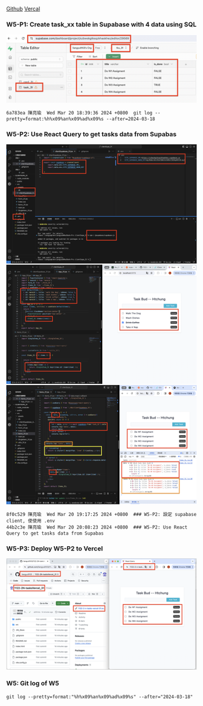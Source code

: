 [Github](https://github.com/liangyu9103/1122-wp2-2N_31.git)
[Vercal](https://1122-2-n-tasks-vercel-31.vercel.app/)

### W5-P1: Create task_xx table in Supabase with 4 data using SQL

![](w5-p1.png)

```
6a783ea 陳亮瑜  Wed Mar 20 18:39:36 2024 +0800  git log --pretty=format:%h%x09%an%x09%ad%x09%s --after=2024-03-18
```

### W5-P2: Use React Query to get tasks data from Supabas

![](w5-p2-1.png)
![](w5-p2-2.png)
![](w5-p2-3.png)

```
8f0c529 陳亮瑜  Wed Mar 20 19:17:25 2024 +0800  ### W5-P2: 設定 supabase client, 使使用 .env
44b2c3e 陳亮瑜  Wed Mar 20 20:08:23 2024 +0800  ### W5-P2: Use React Query to get tasks data from Supabas
```

### W5-P3: Deploy W5-P2 to Vercel

![](w5-p3.png)

### W5: Git log of W5

```
git log --pretty=format:"%h%x09%an%x09%ad%x09%s" --after="2024-03-18"
```

